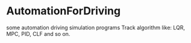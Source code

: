 # AutomationForDriving
some automation driving simulation programs
Track algorithm like: LQR, MPC, PID, CLF and so on.
